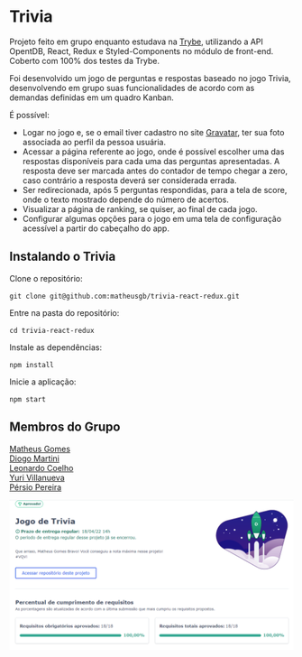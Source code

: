 # Trivia

Projeto feito em grupo enquanto estudava na [Trybe](https://www.betrybe.com/), utilizando a API OpentDB, React, Redux e Styled-Components no módulo de front-end. Coberto com 100% dos testes da Trybe.

Foi desenvolvido um jogo de perguntas e respostas baseado no jogo Trivia, desenvolvendo em grupo suas funcionalidades de acordo com as demandas definidas em um quadro Kanban.

É possível:
- Logar no jogo e, se o email tiver cadastro no site [Gravatar](https://pt.gravatar.com), ter sua foto associada ao perfil da pessoa usuária.
- Acessar a página referente ao jogo, onde é possível escolher uma das respostas disponíveis para cada uma das perguntas apresentadas. A resposta deve ser marcada antes do contador de tempo chegar a zero, caso contrário a resposta deverá ser considerada errada.
- Ser redirecionada, após 5 perguntas respondidas, para a tela de score, onde o texto mostrado depende do número de acertos.
- Visualizar a página de ranking, se quiser, ao final de cada jogo.
- Configurar algumas opções para o jogo em uma tela de configuração acessível a partir do cabeçalho do app.

## Instalando o Trivia

Clone o repositório:
```
git clone git@github.com:matheusgb/trivia-react-redux.git
```
Entre na pasta do repositório:
```
cd trivia-react-redux
```
Instale as dependências:
```
npm install
```
Inicie a aplicação:
```
npm start
```

## Membros do Grupo

[Matheus Gomes](https://www.linkedin.com/in/matheusgb/) <br>
[Diogo Martini](https://www.linkedin.com/in/dmpdev/) <br>
[Leonardo Coelho](https://www.linkedin.com/in/leonardocoel/) <br>
[Yuri Villanueva](https://www.linkedin.com/in/yuri-villanueva-17532910b/) <br>
[Pérsio Pereira](https://www.linkedin.com/in/persio-pereira/)

![100%](Screenshot_1.png)

